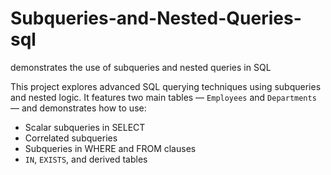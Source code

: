 # Subqueries-and-Nested-Queries-sql
demonstrates the use of subqueries and nested queries in SQL

This project explores advanced SQL querying techniques using subqueries and nested logic. It features two main tables — `Employees` and `Departments` — and demonstrates how to use:

- Scalar subqueries in SELECT
- Correlated subqueries
- Subqueries in WHERE and FROM clauses
- `IN`, `EXISTS`, and derived tables
